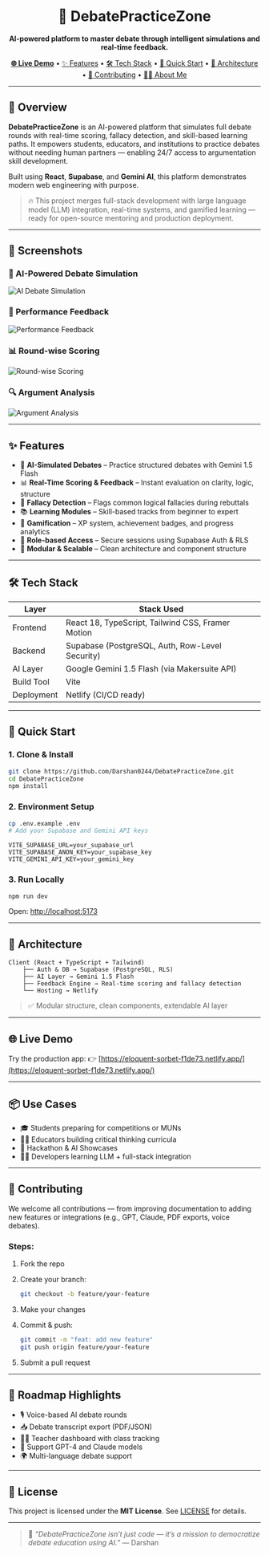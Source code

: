 <h1 align="center">🧠 DebatePracticeZone</h1>
<p align="center"><strong>AI-powered platform to master debate through intelligent simulations and real-time feedback.</strong></p>

<p align="center">
  <a href="https://eloquent-sorbet-f1de73.netlify.app/" target="_blank"><strong>🌐 Live Demo</strong></a> • 
  <a href="#-features">✨ Features</a> • 
  <a href="#-tech-stack">🛠️ Tech Stack</a> • 
  <a href="#-quick-start">🚀 Quick Start</a> • 
  <a href="#-architecture">🧩 Architecture</a> • 
  <a href="#-contributing">🤝 Contributing</a> • 
  <a href="#-about-me">👨‍💻 About Me</a>
</p>

---

## 🧭 Overview

**DebatePracticeZone** is an AI-powered platform that simulates full debate rounds with real-time scoring, fallacy detection, and skill-based learning paths. It empowers students, educators, and institutions to practice debates without needing human partners — enabling 24/7 access to argumentation skill development.

Built using **React**, **Supabase**, and **Gemini AI**, this platform demonstrates modern web engineering with purpose.

> 🔥 This project merges full-stack development with large language model (LLM) integration, real-time systems, and gamified learning — ready for open-source mentoring and production deployment.

---

## 📸 Screenshots

### 🧠 AI-Powered Debate Simulation  
![AI Debate Simulation](https://github.com/Darshan0244/DebatePracticeZone/blob/79b13e6847e40fdda4ca21ab64e7507c46eb1e51/Screenshot%202025-06-15%20174246.png?raw=true)

### 🎯 Performance Feedback  
![Performance Feedback](https://github.com/Darshan0244/DebatePracticeZone/blob/79b13e6847e40fdda4ca21ab64e7507c46eb1e51/Screenshot%202025-06-15%20174327.png?raw=true)

### 📊 Round-wise Scoring  
![Round-wise Scoring](https://github.com/Darshan0244/DebatePracticeZone/blob/79b13e6847e40fdda4ca21ab64e7507c46eb1e51/Screenshot%202025-06-15%20174405.png?raw=true)

### 🔍 Argument Analysis  
![Argument Analysis](https://github.com/Darshan0244/DebatePracticeZone/blob/79b13e6847e40fdda4ca21ab64e7507c46eb1e51/Screenshot%202025-06-15%20174429.png?raw=true)

----

## ✨ Features

- 🤖 **AI-Simulated Debates** – Practice structured debates with Gemini 1.5 Flash  
- 📊 **Real-Time Scoring & Feedback** – Instant evaluation on clarity, logic, structure  
- 🧠 **Fallacy Detection** – Flags common logical fallacies during rebuttals  
- 📚 **Learning Modules** – Skill-based tracks from beginner to expert  
- 🏅 **Gamification** – XP system, achievement badges, and progress analytics  
- 🔐 **Role-based Access** – Secure sessions using Supabase Auth & RLS  
- 🧩 **Modular & Scalable** – Clean architecture and component structure

---

## 🛠️ Tech Stack

| Layer       | Stack Used                                            |
|-------------|-------------------------------------------------------|
| Frontend    | React 18, TypeScript, Tailwind CSS, Framer Motion     |
| Backend     | Supabase (PostgreSQL, Auth, Row-Level Security)       |
| AI Layer    | Google Gemini 1.5 Flash (via Makersuite API)          |
| Build Tool  | Vite                                                  |
| Deployment  | Netlify (CI/CD ready)                                 |

---

## 🚀 Quick Start

### 1. Clone & Install
```bash
git clone https://github.com/Darshan0244/DebatePracticeZone.git
cd DebatePracticeZone
npm install

````

### 2. Environment Setup

```bash
cp .env.example .env
# Add your Supabase and Gemini API keys
```

```env
VITE_SUPABASE_URL=your_supabase_url
VITE_SUPABASE_ANON_KEY=your_supabase_key
VITE_GEMINI_API_KEY=your_gemini_key
```

### 3. Run Locally

```bash
npm run dev
```

Open: [http://localhost:5173](http://localhost:5173)

---

## 🧩 Architecture

```
Client (React + TypeScript + Tailwind)
    ├── Auth & DB → Supabase (PostgreSQL, RLS)
    ├── AI Layer → Gemini 1.5 Flash
    ├── Feedback Engine → Real-time scoring and fallacy detection
    └── Hosting → Netlify
```

> ✅ Modular structure, clean components, extendable AI layer

---

## 🌐 Live Demo

Try the production app:
👉 [https://eloquent-sorbet-f1de73.netlify.app/](https://eloquent-sorbet-f1de73.netlify.app/)

---

## 📦 Use Cases

* 🎓 Students preparing for competitions or MUNs
* 🧑‍🏫 Educators building critical thinking curricula
* 🧪 Hackathon & AI Showcases
* 🧑‍💻 Developers learning LLM + full-stack integration

---

## 🤝 Contributing

We welcome all contributions — from improving documentation to adding new features or integrations (e.g., GPT, Claude, PDF exports, voice debates).

### Steps:

1. Fork the repo
2. Create your branch:

   ```bash
   git checkout -b feature/your-feature
   ```
3. Make your changes
4. Commit & push:

   ```bash
   git commit -m "feat: add new feature"
   git push origin feature/your-feature
   ```
5. Submit a pull request

---

## 🔭 Roadmap Highlights

*  🎙️ Voice-based AI debate rounds
*  📥 Debate transcript export (PDF/JSON)
*  🧑‍🏫 Teacher dashboard with class tracking
*  🔌 Support GPT-4 and Claude models
*  🌍 Multi-language debate support

---

## 📄 License

This project is licensed under the **MIT License**.
See [LICENSE](LICENSE) for details.

---

> 💬 *“DebatePracticeZone isn’t just code — it’s a mission to democratize debate education using AI.”*
> — Darshan
